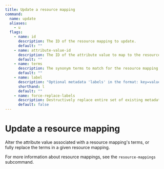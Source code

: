 ```yaml
---
title: Update a resource mapping
command:
  name: update
  aliases:
    - u
  flags:
    - name: id
      description: The ID of the resource mapping to update.
      default: ""
    - name: attribute-value-id  
      description: The ID of the attribute value to map to the resource.
      default: ""
    - name: terms
      description: The synonym terms to match for the resource mapping.
      default: ""
    - name: label
      description: "Optional metadata 'labels' in the format: key=value"
      shorthand: l
      default: ""
    - name: force-replace-labels
      description: Destructively replace entire set of existing metadata 'labels' with any provided to this command
      default: false
---
```


# Update a resource mapping

Alter the attribute value associated with a resource mapping's terms, or fully replace the terms in a given resource mapping.

For more information about resource mappings, see the `resource-mappings` subcommand.